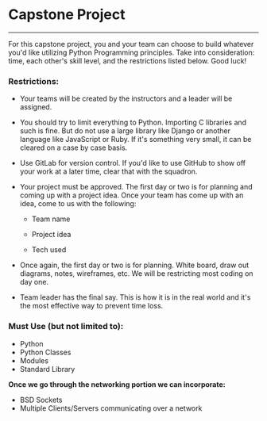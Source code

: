 # Capstone Project

---

For this capstone project, you and your team can choose to build whatever you'd like utilizing Python Programming principles. Take into consideration: time, each other's skill level, and the restrictions listed below. Good luck!

### Restrictions:

* Your teams will be created by the instructors and a leader will be assigned.

* You should try to limit everything to Python. Importing C libraries and such is fine. But do not use a large library like Django or another language like JavaScript or Ruby. If it's something very small, it can be cleared on a case by case basis.
* Use GitLab for version control. If you'd like to use GitHub to show off your work at a later time, clear that with the squadron.

* Your project must be approved. The first day or two is for planning and coming up with a project idea. Once your team has come up with an idea, come to us with the following:

  * Team name

  * Project idea

  * Tech used

* Once again, the first day or two is for planning. White board, draw out diagrams, notes, wireframes, etc. We will be restricting most coding on day one.

* Team leader has the final say. This is how it is in the real world and it's the most effective way to prevent time loss.

### Must Use \(but not limited to\):

* Python
* Python Classes
* Modules
* Standard Library

**Once we go through the networking portion we can incorporate:**

* BSD Sockets
* Multiple Clients/Servers communicating over a network

  



